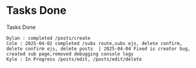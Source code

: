# Tasks Done

Tasks Done

    Dylan : completed /posts/create
    Cole : 2025-04-02 completed /subs route,subs ejs, delete confirm, delete confirm ejs, delete posts  | 2025-04-04 Fixed is creator bug, created sub page,removed debugging console logs
    Kyle : In Progress /posts/edit, /posts/edit/delete
